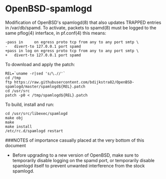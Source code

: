 # OpenBSD-spamlogd
Modification of OpenBSD's spamlogd(8) that also updates TRAPPED entries in /var/db/spamd.
To activate, packets to spamd(8) must be logged to the same pflog(4) interface, in pf.conf(4) this means:

	-pass in     on egress proto tcp from any to any port smtp \
	-	divert-to 127.0.0.1 port spamd
	+pass in log on egress proto tcp from any to any port smtp \
	+	divert-to 127.0.0.1 port spamd

To download and apply the patch:

	REL=`uname -r|sed 's/\.//'`
	cd /tmp
	ftp https://raw.githubusercontent.com/bdijkstra82/OpenBSD-spamlogd/master/spamlogd${REL}.patch
	cd /usr/src
	patch -p0 < /tmp/spamlogd${REL}.patch

To build, install and run:

	cd /usr/src/libexec/spamlogd
	make obj
	make
	make install
	/etc/rc.d/spamlogd restart

###NOTES of importance casually placed at the very bottom of this document
* Before upgrading to a new version of OpenBSD, make sure to temporarily disable logging on the spamd port, or temporarily disable spamlogd itself to prevent unwanted interference from the stock spamlogd.
